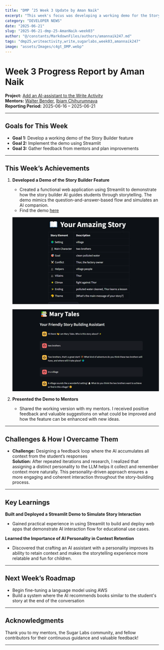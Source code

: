 ```yaml
---
title: "DMP ’25 Week 3 Update by Aman Naik"
excerpt: "This week's focus was developing a working demo for the Story Builder feature using Streamlit and gathering mentor feedback for further improvements."
category: "DEVELOPER NEWS"
date: "2025-06-21"
slug: "2025-06-21-dmp-25-AmanNaik-week03"
author: "@/constants/MarkdownFiles/authors/amannaik247.md"
tags: "dmp25,writeactivity,write,sugarlabs,week03,amannaik247"
image: "assets/Images/c4gt_DMP.webp"
---
```


<!-- markdownlint-disable -->

# Week 3 Progress Report by Aman Naik

**Project:** [Add an AI-assistant to the Write Activity](https://github.com/sugarlabs/write-activity/issues/52)  
**Mentors:** [Walter Bender](https://github.com/walterbender), [Ibiam Chihurumnaya](https://github.com/chimosky)  
**Reporting Period:** 2025-06-16 – 2025-06-21  

---

## Goals for This Week

- **Goal 1:** Develop a working demo of the Story Builder feature  
- **Goal 2:** Implement the demo using Streamlit  
- **Goal 3:** Gather feedback from mentors and plan improvements  

---

## This Week’s Achievements

1. **Developed a Demo of the Story Builder Feature**  
   - Created a functional web application using Streamlit to demonstrate how the story builder AI guides students through storytelling. The demo mimics the question-and-answer-based flow and simulates an AI companion.  
   - Find the demo [here](https://story-builder-ai.streamlit.app/)

   ![Chat responses](assets/Images/aman-naik-week3-img1.webp)

   ![Framework built using the chat messages](assets/Images/aman-naik-week3-img2.webp)

2. **Presented the Demo to Mentors**  
   - Shared the working version with my mentors. I received positive feedback and valuable suggestions on what could be improved and how the feature can be enhanced with new ideas.

---

## Challenges & How I Overcame Them

- **Challenge:** Designing a feedback loop where the AI accumulates all context from the student’s responses  
  **Solution:** After repeated iterations and research, I realized that assigning a distinct personality to the LLM helps it collect and remember context more naturally. This personality-driven approach ensures a more engaging and coherent interaction throughout the story-building process.

---

## Key Learnings

**Built and Deployed a Streamlit Demo to Simulate Story Interaction**  
   - Gained practical experience in using Streamlit to build and deploy web apps that demonstrate AI interaction flow for educational use cases.

**Learned the Importance of AI Personality in Context Retention**  
   - Discovered that crafting an AI assistant with a personality improves its ability to retain context and makes the storytelling experience more relatable and fun for children.

---

## Next Week’s Roadmap

- Begin fine-tuning a language model using AWS  
- Build a system where the AI recommends books similar to the student's story at the end of the conversation  

---

## Acknowledgments

Thank you to my mentors, the Sugar Labs community, and fellow contributors for their continuous guidance and valuable feedback!

---
